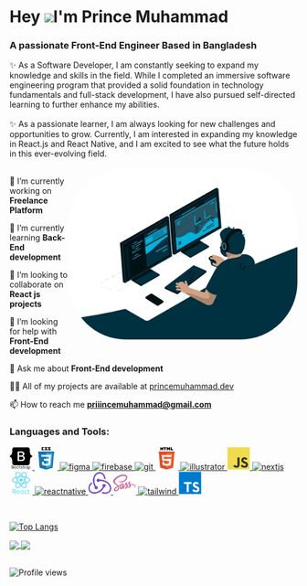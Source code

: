 <h1 align="left">Hey <img src="https://raw.githubusercontent.com/MartinHeinz/MartinHeinz/master/wave.gif" width="30px">I'm Prince Muhammad</h1>
<h3 align="left">A passionate Front-End Engineer Based in Bangladesh</h3> 
<div align="left">
✨ As a Software Developer, I am constantly seeking to expand my knowledge and skills in the field. While I completed an immersive software engineering program that provided a solid foundation in technology fundamentals and full-stack development, I have also pursued self-directed learning to further enhance my abilities.
<br>
<br>
✨ As a passionate learner, I am always looking for new challenges and opportunities to grow. Currently, I am interested in expanding my knowledge in React.js and React Native, and I am excited to see what the future holds in this ever-evolving field.
</div>
<br> 
 <img align="right" alt="Coding" style="border-radius:100px;" width="400" src="/tech.gif"/>

🔭 I’m currently working on **Freelance Platform**  

🌱 I’m currently learning **Back-End development**

👯 I’m looking to collaborate on **React js projects**   

🤝 I’m looking for help with **Front-End development**

💬 Ask me about **Front-End development**           

👨‍💻 All of my projects are available at [princemuhammad.dev](https://princemuhammad.dev)

📫 How to reach me **priiincemuhammad@gmail.com**
 
 
<h3 align="left">Languages and Tools:</h3>
<p align="left"> <a href="https://getbootstrap.com" target="_blank" rel="noreferrer"> <img src="https://raw.githubusercontent.com/devicons/devicon/master/icons/bootstrap/bootstrap-plain-wordmark.svg" alt="bootstrap" width="40" height="40"/> </a> <a href="https://www.w3schools.com/css/" target="_blank" rel="noreferrer"> <img src="https://raw.githubusercontent.com/devicons/devicon/master/icons/css3/css3-original-wordmark.svg" alt="css3" width="40" height="40"/> </a> <a href="https://www.figma.com/" target="_blank" rel="noreferrer"> <img src="https://www.vectorlogo.zone/logos/figma/figma-icon.svg" alt="figma" width="40" height="40"/> </a> <a href="https://firebase.google.com/" target="_blank" rel="noreferrer"> <img src="https://www.vectorlogo.zone/logos/firebase/firebase-icon.svg" alt="firebase" width="40" height="40"/> </a> <a href="https://git-scm.com/" target="_blank" rel="noreferrer"> <img src="https://www.vectorlogo.zone/logos/git-scm/git-scm-icon.svg" alt="git" width="40" height="40"/> </a> <a href="https://www.w3.org/html/" target="_blank" rel="noreferrer"> <img src="https://raw.githubusercontent.com/devicons/devicon/master/icons/html5/html5-original-wordmark.svg" alt="html5" width="40" height="40"/> </a> <a href="https://www.adobe.com/in/products/illustrator.html" target="_blank" rel="noreferrer"> <img src="https://www.vectorlogo.zone/logos/adobe_illustrator/adobe_illustrator-icon.svg" alt="illustrator" width="40" height="40"/> </a> <a href="https://developer.mozilla.org/en-US/docs/Web/JavaScript" target="_blank" rel="noreferrer"> <img src="https://raw.githubusercontent.com/devicons/devicon/master/icons/javascript/javascript-original.svg" alt="javascript" width="40" height="40"/> </a> <a href="https://nextjs.org/" target="_blank" rel="noreferrer"> <img src="https://cdn.worldvectorlogo.com/logos/nextjs-2.svg" alt="nextjs" width="40" height="40"/> </a> <a href="https://reactjs.org/" target="_blank" rel="noreferrer"> <img src="https://raw.githubusercontent.com/devicons/devicon/master/icons/react/react-original-wordmark.svg" alt="react" width="40" height="40"/> </a> <a href="https://reactnative.dev/" target="_blank" rel="noreferrer"> <img src="https://reactnative.dev/img/header_logo.svg" alt="reactnative" width="40" height="40"/> </a> <a href="https://redux.js.org" target="_blank" rel="noreferrer"> <img src="https://raw.githubusercontent.com/devicons/devicon/master/icons/redux/redux-original.svg" alt="redux" width="40" height="40"/> </a> <a href="https://sass-lang.com" target="_blank" rel="noreferrer"> <img src="https://raw.githubusercontent.com/devicons/devicon/master/icons/sass/sass-original.svg" alt="sass" width="40" height="40"/> </a> <a href="https://tailwindcss.com/" target="_blank" rel="noreferrer"> <img src="https://www.vectorlogo.zone/logos/tailwindcss/tailwindcss-icon.svg" alt="tailwind" width="40" height="40"/> </a> <a href="https://www.typescriptlang.org/" target="_blank" rel="noreferrer"> <img src="https://raw.githubusercontent.com/devicons/devicon/master/icons/typescript/typescript-original.svg" alt="typescript" width="40" height="40"/> </a> </p>

<br>
 
  [![Top Langs](https://github-readme-stats.vercel.app/api/top-langs/?username=priiincemuhammad&layout=compact)](https://github.com/priiincemuhammad/github-readme-stats) 
  
 
<a href="https://github-readme-stats.vercel.app/api?username=priiincemuhammad&show_icons=true&count_private=true">
  <img align="center" src="https://github-readme-stats.vercel.app/api?username=priiincemuhammad&show_icons=true&count_private=true" width=400/>
</a>
</div>
<a href="https://streak-stats.demolab.com?user=priiincemuhammad">
  <img align="center" src="https://streak-stats.demolab.com?user=priiincemuhammad" width=420/>
</a>
<br>
<br>
   
![Profile views](https://gpvc.arturio.dev/priiincemuhammad)  




